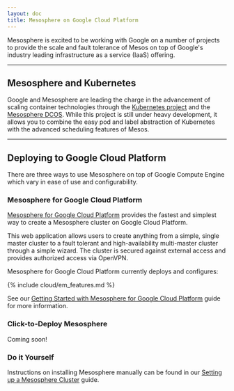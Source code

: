 ```yaml
---
layout: doc
title: Mesosphere on Google Cloud Platform
---
```


Mesosphere is excited to be working with Google on a number of projects to provide the scale and fault tolerance of Mesos on top of Google's industry leading infrastructure as a service (IaaS) offering.

***
## Mesosphere and Kubernetes

Google and Mesosphere are leading the charge in the advancement of scaling container technologies through the [Kubernetes project](https://github.com/GoogleCloudPlatform/kubernetes) and the [Mesosphere DCOS](https://docs.mesosphere.com/services/kubernetes/). While this project is still under heavy development, it allows you to combine the easy pod and label abstraction of Kubernetes with the advanced scheduling features of Mesos.

***
## Deploying to Google Cloud Platform

There are three ways to use Mesosphere on top of Google Compute Engine which vary in ease of use and configurability.

### Mesosphere for Google Cloud Platform

[Mesosphere for Google Cloud Platform](https://google.mesosphere.com/) provides the fastest and simplest way to create a Mesosphere cluster on Google Cloud Platform.

This web application allows users to create anything from a simple, single master cluster to a fault tolerant and high-availability multi-master cluster through a simple wizard. The cluster is secured against external access and provides authorized access via OpenVPN.

Mesosphere for Google Cloud Platform currently deploys and configures:

{% include cloud/em_features.md %}

See our [Getting Started with Mesosphere for Google Cloud Platform](mesosphere) guide for more information.

### Click-to-Deploy Mesosphere

 Coming soon!


<!--

[Mesosphere Click-to-deploy on Google Compute Engine](https://developers.google.com/cloud/mesos) is hosted directly from the Google Compute Engine web console and provides the ability to create a Mesosphere cluster.  It will provision:

* Apache Mesos 0.20
* Apache ZooKeeper
* Mesosphere Marathon 0.7.0

Provisioning Mesosphere this way gives you the convenience of deploying directly from the Google Compute Engine. However it does not provide the convenience of provisioning a secure connection to your cluster from your laptop nor does it not provide you with the convenience of using the Mesosphere launch console.

Read more detail on [click-to-deploy](click-to-deploy).
 -->
### Do it Yourself

Instructions on installing Mesosphere manually can be found in our [Setting up a Mesosphere Cluster](/getting-started/datacenter/install) guide.
